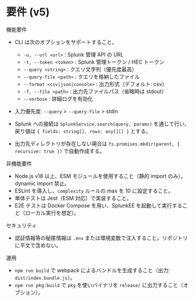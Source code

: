 # 要件 (v5)

機能要件
- CLI は次のオプションをサポートすること。
  - `-u, --url <url>` : Splunk 管理 API の URL
  - `-t, --token <token>` : Splunk 管理トークン / HEC トークン
  - `--query <string>` : クエリ文字列（優先度最高）
  - `--query-file <path>` : クエリを格納したファイル
  - `--format <csv|json|console>` : 出力形式（デフォルト: csv）
  - `-f, --file <path>` : 出力先ファイルパス（省略時は stdout）
  - `--verbose` : 詳細ログを有効化

- 入力優先度: `--query` > `--query-file` > stdin
- Splunk への接続は `SplunkService.search(query, params)` を通じて行い、戻り値は `{ fields: string[], rows: any[][] }` とする。
- 出力先ディレクトリが存在しない場合は `fs.promises.mkdir(parent, { recursive: true })` で自動作成する。

非機能要件
- Node.js v18 以上、ESM モジュールを使用すること（静的 import のみ）。dynamic import 禁止。
- ESLint を導入し、`complexity` ルールの max を 10 に設定すること。
- 単体テストは Jest（ESM 対応）で実装すること。
- E2E テストは Docker Compose を用い、SplunkEE を起動して実行すること（ローカル実行を想定）。

セキュリティ
- 認証情報等の秘匿情報は `.env` または環境変数で注入すること。リポジトリに平文で含めない。

運用
- `npm run build` で webpack によるバンドルを生成すること（出力: `dist/index.bundle.js`）。
- `npm run pkg:build` で `pkg` を使いバイナリを `release/` に出力すること（オプション）。
